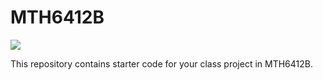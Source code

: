 # MTH6412B
[![](https://img.shields.io/badge/docs-latest-3f51b5.svg)](https://mohamedlaghdafhabiboullah.github.io/mth6412b-starter-code-1/dev/)


This repository contains starter code for your class project in MTH6412B.
